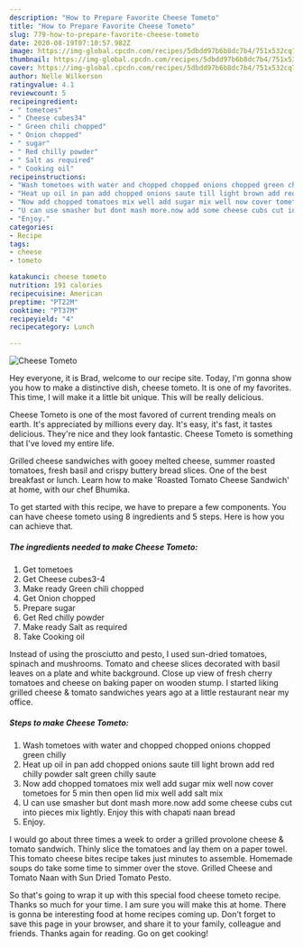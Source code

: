 ```yaml
---
description: "How to Prepare Favorite Cheese Tometo"
title: "How to Prepare Favorite Cheese Tometo"
slug: 779-how-to-prepare-favorite-cheese-tometo
date: 2020-08-19T07:10:57.982Z
image: https://img-global.cpcdn.com/recipes/5dbdd97b6b8dc7b4/751x532cq70/cheese-tometo-recipe-main-photo.jpg
thumbnail: https://img-global.cpcdn.com/recipes/5dbdd97b6b8dc7b4/751x532cq70/cheese-tometo-recipe-main-photo.jpg
cover: https://img-global.cpcdn.com/recipes/5dbdd97b6b8dc7b4/751x532cq70/cheese-tometo-recipe-main-photo.jpg
author: Nelle Wilkerson
ratingvalue: 4.1
reviewcount: 5
recipeingredient:
- " tometoes"
- " Cheese cubes34"
- " Green chili chopped"
- " Onion chopped"
- " sugar"
- " Red chilly powder"
- " Salt as required"
- " Cooking oil"
recipeinstructions:
- "Wash tometoes with water and chopped chopped onions chopped green chilly"
- "Heat up oil in pan add chopped onions saute till light brown add red chilly powder salt green chilly saute"
- "Now add chopped tomatoes mix well add sugar mix well now cover tometoes for 5 min then open lid mix well add salt mix"
- "U can use smasher but dont mash more.now add some cheese cubs cut into pieces mix lightly. Enjoy this with chapati naan bread"
- "Enjoy."
categories:
- Recipe
tags:
- cheese
- tometo

katakunci: cheese tometo 
nutrition: 191 calories
recipecuisine: American
preptime: "PT22M"
cooktime: "PT37M"
recipeyield: "4"
recipecategory: Lunch

---
```



![Cheese Tometo](https://img-global.cpcdn.com/recipes/5dbdd97b6b8dc7b4/751x532cq70/cheese-tometo-recipe-main-photo.jpg)

Hey everyone, it is Brad, welcome to our recipe site. Today, I'm gonna show you how to make a distinctive dish, cheese tometo. It is one of my favorites. This time, I will make it a little bit unique. This will be really delicious.

Cheese Tometo is one of the most favored of current trending meals on earth. It's appreciated by millions every day. It's easy, it's fast, it tastes delicious. They're nice and they look fantastic. Cheese Tometo is something that I've loved my entire life.

Grilled cheese sandwiches with gooey melted cheese, summer roasted tomatoes, fresh basil and crispy buttery bread slices. One of the best breakfast or lunch. Learn how to make &#39;Roasted Tomato Cheese Sandwich&#39; at home, with our chef Bhumika.


To get started with this recipe, we have to prepare a few components. You can have cheese tometo using 8 ingredients and 5 steps. Here is how you can achieve that.

<!--inarticleads1-->

##### The ingredients needed to make Cheese Tometo:

1. Get  tometoes
1. Get  Cheese cubes3-4
1. Make ready  Green chili chopped
1. Get  Onion chopped
1. Prepare  sugar
1. Get  Red chilly powder
1. Make ready  Salt as required
1. Take  Cooking oil


Instead of using the prosciutto and pesto, I used sun-dried tomatoes, spinach and mushrooms. Tomato and cheese slices decorated with basil leaves on a plate and white background. Close up view of fresh cherry tomatoes and cheese on baking paper on wooden stump. I started liking grilled cheese &amp; tomato sandwiches years ago at a little restaurant near my office. 

<!--inarticleads2-->

##### Steps to make Cheese Tometo:

1. Wash tometoes with water and chopped chopped onions chopped green chilly
1. Heat up oil in pan add chopped onions saute till light brown add red chilly powder salt green chilly saute
1. Now add chopped tomatoes mix well add sugar mix well now cover tometoes for 5 min then open lid mix well add salt mix
1. U can use smasher but dont mash more.now add some cheese cubs cut into pieces mix lightly. Enjoy this with chapati naan bread
1. Enjoy.


I would go about three times a week to order a grilled provolone cheese &amp; tomato sandwich. Thinly slice the tomatoes and lay them on a paper towel. This tomato cheese bites recipe takes just minutes to assemble. Homemade soups do take some time to simmer over the stove. Grilled Cheese and Tomato Naan with Sun Dried Tomato Pesto. 

So that's going to wrap it up with this special food cheese tometo recipe. Thanks so much for your time. I am sure you will make this at home. There is gonna be interesting food at home recipes coming up. Don't forget to save this page in your browser, and share it to your family, colleague and friends. Thanks again for reading. Go on get cooking!
